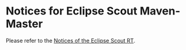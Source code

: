 # Notices for Eclipse Scout Maven-Master

Please refer to the [Notices of the Eclipse Scout RT](https://github.com/eclipse-scout/scout.rt/blob/releases/24.1/NOTICE.md).

